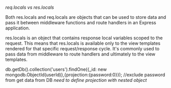 *req.locals vs res.locals*

Both res.locals and req.locals are objects that can be used to store data and pass it between middleware functions and route handlers in an Express application.

res.locals is an object that contains response local variables scoped to the request. This means that res.locals is available only to the view templates rendered for that specific request/response cycle. It's commonly used to pass data from middleware to route handlers and ultimately to the view templates.

 db.getDb().collection('users').findOne({_id: new mongodb.ObjectId(userId)},{projection:{password:0}}); //exclude password from get data from DB  *need to define projection with nested object*


